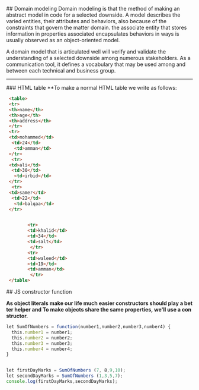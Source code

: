 ## Domain modeling
Domain modeling is that the method of making an abstract model in code for a selected downside. A model describes the varied entities, their attributes and behaviors, also because of the constraints that govern the matter domain. the associate entity that stores information in properties associated encapsulates behaviors in ways is usually observed as an object-oriented model.


A domain model that is articulated well will verify and validate the understanding of a selected downside among numerous stakeholders. As a communication tool, it defines a vocabulary that may be used among and between each technical and business group.
***
### HTML table
**To make a normal HTML table we write as follows:
```html
 <table>
 <tr>
 <th>name</th>
 <th>age</th>
 <th>address</th>
 </tr>
 <tr>
 <td>mohammed</td>
  <td>24</td>
   <td>amman</td>
 </tr>
  <tr>
 <td>ali</td>
  <td>30</td>
   <td>irbid</td>
 </tr>
  <tr>
 <td>samer</td>
  <td>22</td>
   <td>balqaa</td>
 </tr>


        <tr>
        <td>khalid</td>
        <td>34</td>
        <td>salt</td>
         </tr>
        <tr>
        <td>waleed</td>
        <td>19</td>
        <td>amman</td>
         </tr>
 </table>
```


## JS constructor function


**As object literals make our life much easier constructors should play a better helper and To make objects share the same properties, we'll use a constructor.**


```javascript 
let SumOfNumbers = function(number1,number2,number3,number4) {
  this.number1 = number1;
  this.number2 = number2;
  this.number3 = number3;
  this.number4 = number4;
}


let firstDayMarks = SumOfNumbers (7, 8,9,10);
let secondDayMarks = SumOfNumbers (1,3,5,7);
console.log(firstDayMarks,secondDayMarks);


```

